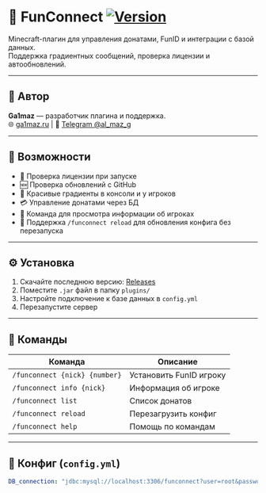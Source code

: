 # 🎉 FunConnect [![Version](https://img.shields.io/github/v/release/Ga1maz/funconnect)](https://github.com/Ga1maz/funconnect/releases/latest)

Minecraft-плагин для управления донатами, FunID и интеграции с базой данных.  
Поддержка градиентных сообщений, проверка лицензии и автообновлений.

---

## 👤 Автор
**Ga1maz** — разработчик плагина и поддержка.  
🌐 [ga1maz.ru](https://ga1maz.ru) | 💬 [Telegram @al_maz_g](https://al_maz_g.t.me/)

---

## 🚀 Возможности
- 🔑 Проверка лицензии при запуске
- 🆕 Проверка обновлений с GitHub
- 🎨 Красивые градиенты в консоли и у игроков
- 💳 Управление донатами через БД
- 🧾 Команда для просмотра информации об игроках
- 🔄 Поддержка `/funconnect reload` для обновления конфига без перезапуска

---

## ⚙️ Установка
1. Скачайте последнюю версию: [Releases](https://github.com/Ga1maz/funconnect/releases/latest)
2. Поместите `.jar` файл в папку `plugins/`
3. Настройте подключение к базе данных в `config.yml`
4. Перезапустите сервер

---

## 📝 Команды
| Команда | Описание |
|---------|----------|
| `/funconnect {nick} {number}` | Установить FunID игроку |
| `/funconnect info {nick}` | Информация об игроке |
| `/funconnect list` | Список донатов |
| `/funconnect reload` | Перезагрузить конфиг |
| `/funconnect help` | Помощь по командам |

---

## 📂 Конфиг (`config.yml`)
```yaml
DB_connection: "jdbc:mysql://localhost:3306/funconnect?user=root&password=1234"

